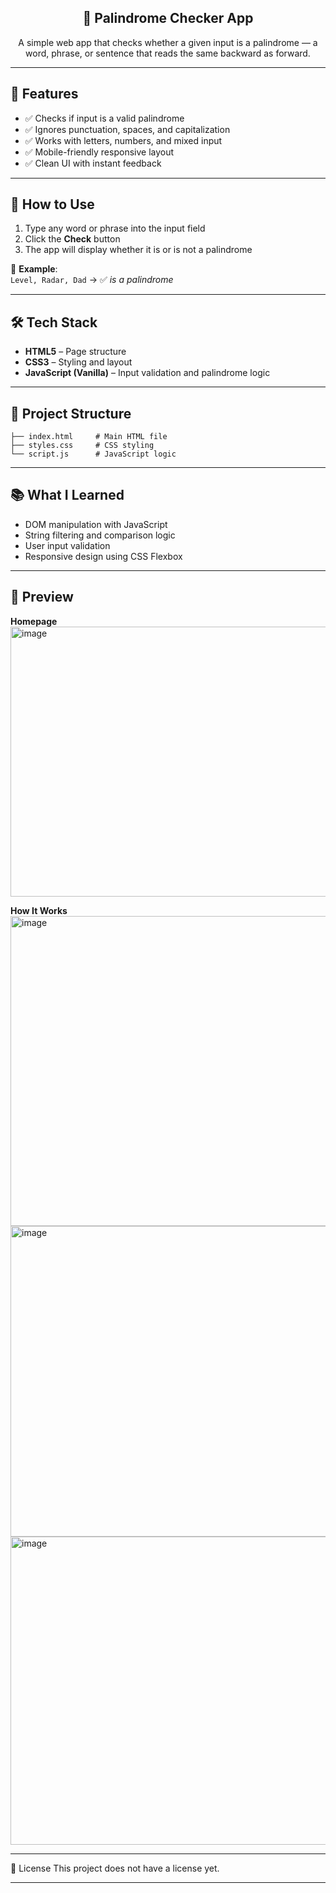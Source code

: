<h2 align="center">🧠 Palindrome Checker App</h2>

<p align="center">
  A simple web app that checks whether a given input is a palindrome — a word, phrase, or sentence that reads the same backward as forward.
</p>

---

## 🔧 Features

- ✅ Checks if input is a valid palindrome
- ✅ Ignores punctuation, spaces, and capitalization
- ✅ Works with letters, numbers, and mixed input
- ✅ Mobile-friendly responsive layout
- ✅ Clean UI with instant feedback

---

## 🚀 How to Use

1. Type any word or phrase into the input field  
2. Click the **Check** button  
3. The app will display whether it is or is not a palindrome  

🧪 **Example**:  
`Level, Radar, Dad` → ✅ *is a palindrome*

---

## 🛠 Tech Stack

- **HTML5** – Page structure  
- **CSS3** – Styling and layout  
- **JavaScript (Vanilla)** – Input validation and palindrome logic  

---

## 📁 Project Structure

```text
├── index.html     # Main HTML file  
├── styles.css     # CSS styling  
└── script.js      # JavaScript logic
```
---

## 📚 What I Learned

- DOM manipulation with JavaScript
- String filtering and comparison logic
- User input validation
- Responsive design using CSS Flexbox

---

## 📸 Preview

**Homepage** 
<img width="584" height="432" alt="image" src="https://github.com/user-attachments/assets/dbc6f060-25c0-475b-86fb-9d600f0984a8" />

**How It Works** 
<img width="552" height="496" alt="image" src="https://github.com/user-attachments/assets/d99390e0-07d0-453d-8b0e-baa26ea04659" />
<img width="540" height="497" alt="image" src="https://github.com/user-attachments/assets/d5221095-2bde-4f7c-8254-3913ed13c4a3" />
<img width="528" height="493" alt="image" src="https://github.com/user-attachments/assets/f579db80-feb6-4ad8-9ac6-e887e5b2ad0b" />

---

📜 License
This project does not have a license yet.

---
